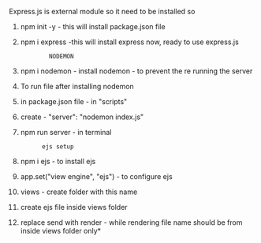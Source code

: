 Express.js is external module so it need to be installed so

1.  npm init -y - this will install package.json file
2.  npm i express -this will install express
    now, ready to use express.js

                NODEMON
3.  npm i nodemon - install nodemon - to prevent the re running the server
4.  To run file after installing nodemon
5.  in package.json file - in "scripts"
6.  create - "server": "nodemon index.js"
7.  npm run server - in terminal

              ejs setup
8.  npm i ejs - to install ejs
9.  app.set("view engine", "ejs") - to configure ejs
10. views - create folder with this name
11. create ejs file inside views folder
12. replace send with render - while rendering file name should be from inside views folder only* 
 
